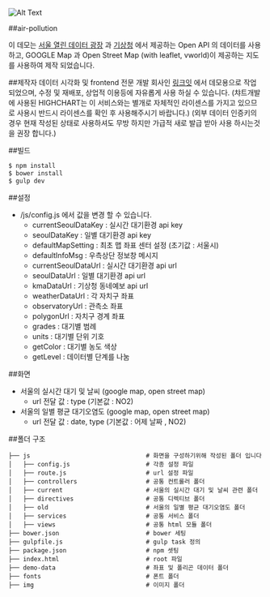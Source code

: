![Alt Text](https://github.com/zappySound/air-pollution/img/image.gif)

##air-pollution

이 데모는 [서울 열린 데이터 광장](http://data.seoul.go.kr/) 과 [기상청](http://www.kma.go.kr/) 에서 제공하는 Open API 의 데이터를 사용하고,
GOOGLE Map 과 Open Street Map (with leaflet, vworld)이 제공하는 지도를 사용하여 제작 되었습니다.

##제작자
데이터 시각화 및 frontend 전문 개발 회사인 [링크잇](http://www.linkit.kr/) 에서 데모용으로 작업 되었으며,
수정 및 재배포, 상업적 이용등에 자유롭게 사용 하실 수 있습니다.
(챠트개발에 사용된 HIGHCHART는 이 서비스와는 별개로 자체적인 라이센스를 가지고 있으므로 사용시 반드시 라이센스를 확인 후 사용해주시기 바랍니다.)
(외부 데이터 인증키의 경우 현재 작성된 상태로 사용하셔도 무방 하지만 가급적 새로 발급 받아 사용 하시는것을 권장 합니다.)

##빌드

```sh
$ npm install
$ bower install
$ gulp dev
```

##설정

* /js/config.js 에서 값을 변경 할 수 있습니다.
    * currentSeoulDataKey : 실시간 대기환경 api key
    * seoulDataKey : 일별 대기환경 api key
    * defaultMapSetting : 최초 맵 좌표 센터 설정 (초기값 : 서울시)
    * defaultInfoMsg : 우측상단 정보창 메시지
    * currentSeoulDataUrl : 실시간 대기환경 api url
    * seoulDataUrl : 일별 대기환경 api url
    * kmaDataUrl : 기상청 동네예보 api url
    * weatherDataUrl : 각 자치구 좌표
    * observatoryUrl : 관측소 좌표
    * polygonUrl : 자치구 경계 좌표
    * grades : 대기별 범례
    * units : 대기별 단위 기호
    * getColor : 대기별 농도 색상
    * getLevel : 데이터별 단계를 나눔

##화면
* 서울의 실시간 대기 및 날씨 (google map, open street map)
    * url 전달 값 : type (기본값 : NO2)
* 서울의 일별 평균 대기오염도 (google map, open street map)
    * url 전달 값 : date, type (기본값 : 어제 날짜 , NO2)

##폴더 구조

```
├── js                                # 화면을 구성하기위해 작성된 폴더 입니다
│   ├── config.js                     # 각종 설정 파일
│   ├── route.js                      # url 설정 파일
│   ├── controllers                   # 공통 컨트롤러 폴더
│   ├── current                       # 서울의 실시간 대기 및 날씨 관련 폴더
│   ├── directives                    # 공통 디렉티브 폴더
│   ├── old                           # 서울의 일별 평균 대기오염도 폴더
│   ├── services                      # 공통 서비스 폴더
│   ├── views                         # 공통 html 모듈 폴더
├── bower.json                        # bower 세팅
├── gulpfile.js                       # gulp task 정의
├── package.json                      # npm 셋팅
├── index.html                        # root 파일
├── demo-data                         # 좌표 및 폴리곤 데이터 폴더
├── fonts                             # 폰트 폴더
├── img                               # 이미지 폴더
```


